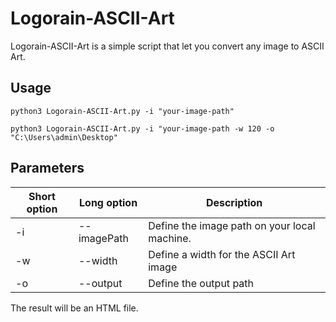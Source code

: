 # Logorain-ASCII-Art

Logorain-ASCII-Art is a simple script that let you convert any image to ASCII Art.

## Usage

`python3 Logorain-ASCII-Art.py -i "your-image-path" `

`python3 Logorain-ASCII-Art.py -i "your-image-path -w 120 -o "C:\Users\admin\Desktop" `

## Parameters
| Short option  | Long option   | Description                                 |
| ------------- |---------------|---------------------------------------------|
| -i            | --imagePath   |Define the image path on your local machine. |
| -w            | --width       |Define a width for the ASCII Art image       |
| -o            | --output      |Define the output path                       |

The result will be an HTML file.
